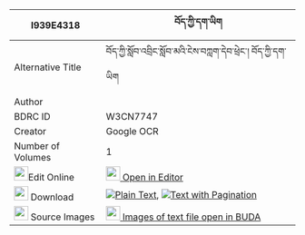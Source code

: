 |I939E4318|བོད་ཀྱི་དག་ཡིག 
| --- | --- 
|Alternative Title |བོད་ཀྱི་སློབ་འབྲིང་སློབ་མའི་ངེས་བཀླག་དེབ་ཕྲེང་། བོད་ཀྱི་དག་ཡིག
|Author | 
|BDRC ID | W3CN7747
|Creator | Google OCR
|Number of Volumes| 1
|<img width="25" src="https://img.icons8.com/color/25/000000/edit-property.png">Edit Online| [<img width="25" src="https://avatars.githubusercontent.com/u/45091458?s=200&v=4"> Open in Editor](http://editor.openpecha.org/I939E4318)
|<img width="25" src="https://img.icons8.com/fluent/48/000000/download-2.png"/>  Download | [![](https://img.icons8.com/color/20/000000/txt.png)Plain Text](https://github.com/Openpecha/I939E4318/releases/download/v1/bo_kyi_dakyik_plain_I939E4318.zip), [![](https://img.icons8.com/color/20/000000/txt.png)Text with Pagination](https://github.com/Openpecha/I939E4318/releases/download/v1/bo_kyi_dakyik_pages_I939E4318.zip)
|<img width="25" src="https://img.icons8.com/plasticine/100/000000/pictures-folder.png"/>  Source Images | [<img width="25" src="https://library.bdrc.io/icons/BUDA-small.svg"> Images of text file open in BUDA](https://library.bdrc.io/show/bdr:W3CN7747)